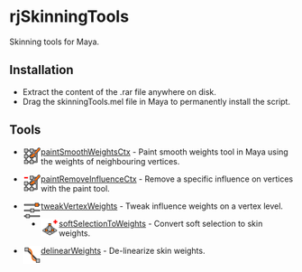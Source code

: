 # rjSkinningTools
Skinning tools for Maya.

## Installation
* Extract the content of the .rar file anywhere on disk.
* Drag the skinningTools.mel file in Maya to permanently install the script.

## Tools
* <img align="left" src="icons/paintSmoothWeightsCtx.png?raw=true">[paintSmoothWeightsCtx](scripts/paintSmoothWeightsCtx/README.md) - Paint smooth weights tool in Maya using the weights of neighbouring vertices.

* <img align="left" src="icons/paintRemoveInfluenceCtx.png?raw=true">[paintRemoveInfluenceCtx](scripts/paintRemoveInfluenceCtx/README.md) - Remove a specific influence on vertices with the paint tool.

* <img align="left" src="icons/tweakVertexWeights.png?raw=true">[tweakVertexWeights](scripts/tweakVertexWeights/README.md) - Tweak influence weights on a vertex level.

* <img align="left" src="icons/softSelectionToWeights.png?raw=true">[softSelectionToWeights](scripts/softSelectionToWeights/README.md) - Convert soft selection to skin weights.

* <img align="left" src="icons/delinearWeights.png?raw=true">[delinearWeights](scripts/delinearWeights/README.md) - De-linearize skin weights.
